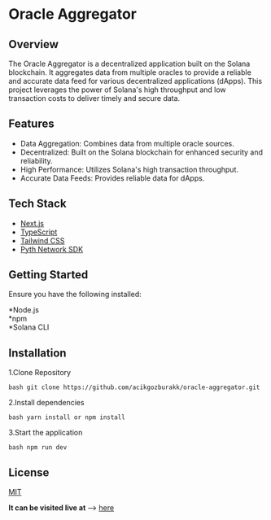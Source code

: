 <h1>Oracle Aggregator</h1> 



<h2>Overview</h2> 

The Oracle Aggregator is a decentralized application built on the Solana blockchain. It aggregates data from multiple oracles to provide a reliable and accurate data feed for various decentralized applications (dApps). This project leverages the power of Solana's high throughput and low transaction costs to deliver timely and secure data.

<h2>Features</h2>

<ul>
  <li>Data Aggregation: Combines data from multiple oracle sources.</li>
  <li>Decentralized: Built on the Solana blockchain for enhanced security and reliability.</li>
  <li>High Performance: Utilizes Solana's high transaction throughput.</li>
  <li>Accurate Data Feeds: Provides reliable data for dApps.</li>
</ul>

<h2>Tech Stack</h2>

- [Next.js](https://nextjs.org/)
- [TypeScript](https://www.typescriptlang.org/)
- [Tailwind CSS](https://tailwindcss.com/)
- [Pyth Network SDK](https://docs.pyth.network/)


<h2>Getting Started</h2>

Ensure you have the following installed:

*Node.js <br/>
*npm<br/>
*Solana CLI

<h2>Installation</h2>

1.Clone Repository

```bash git clone https://github.com/acikgozburakk/oracle-aggregator.git ```

2.Install dependencies

```bash yarn install or npm install ```

3.Start the application

```bash npm run dev ```

## License

[MIT](https://choosealicense.com/licenses/mit/)


<b>It can be visited live at </b> --> [here](https://oracle-aggregator-lake.vercel.app/)
